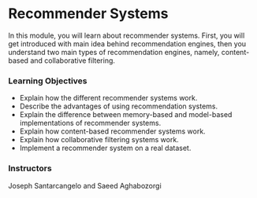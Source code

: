# Recommender Systems
In this module, you will learn about recommender systems. First, you will get introduced with main idea behind recommendation engines, then you understand two main types of recommendation engines, namely, content-based and collaborative filtering.

### Learning Objectives
- Explain how the different recommender systems work.
- Describe the advantages of using recommendation systems.
- Explain the difference between memory-based and model-based implementations of recommender systems.
- Explain how content-based recommender systems work.
- Explain how collaborative filtering systems work.
- Implement a recommender system on a real dataset.

### Instructors
Joseph Santarcangelo and Saeed Aghabozorgi
